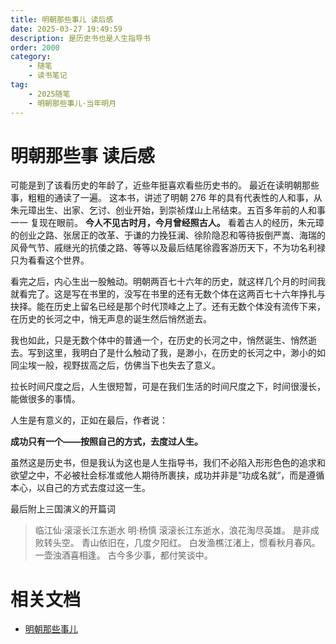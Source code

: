 ```yaml
---
title: 明朝那些事儿 读后感 
date: 2025-03-27 19:49:59
description: 是历史书也是人生指导书
order: 2000
category:
    - 随笔
    - 读书笔记
tag: 
    - 2025随笔
    - 明朝那些事儿·当年明月
---
```


# 明朝那些事 读后感
可能是到了该看历史的年龄了，近些年挺喜欢看些历史书的。
最近在读明朝那些事，粗粗的通读了一遍。
这本书，讲述了明朝 276 年的具有代表性的人和事，从 朱元璋出生、出家、乞讨、创业开始，到崇祯煤山上吊结束。五百多年前的人和事一一 复现在眼前。
**今人不见古时月，今月曾经照古人。** 
看着古人的经历，朱元璋的创业之路、张居正的改革、于谦的力挽狂澜、徐阶隐忍和等待扳倒严嵩、海瑞的风骨气节、戚继光的抗倭之路、等等以及最后结尾徐霞客游历天下，不为功名利禄只为看看这个世界。

看完之后，内心生出一股触动。明朝两百七十六年的历史，就这样几个月的时间我就看完了。这是写在书里的，没写在书里的还有无数个体在这两百七十六年挣扎与抉择。能在历史上留名已经是那个时代顶峰之上了。还有无数个体没有流传下来，在历史的长河之中，悄无声息的诞生然后悄然逝去。

我也如此，只是无数个体中的普通一个，在历史的长河之中，悄然诞生、悄然逝去。写到这里，我明白了是什么触动了我，是渺小，在历史的长河之中，渺小的如同尘埃一般，视野拔高之后，仿佛当下也失去了意义。

拉长时间尺度之后，人生很短暂，可是在我们生活的时间尺度之下，时间很漫长，能做很多的事情。

人生是有意义的，正如在最后，作者说：

**成功只有一个——按照自己的方式，去度过人生。**

虽然这是历史书，但是我认为这也是人生指导书，我们不必陷入形形色色的追求和欲望之中，不必被社会标准或他人期待所裹挟，成功并非是“功成名就“，而是遵循本心，以自己的方式去度过这一生。

最后附上三国演义的开篇词
> 	临江仙·滚滚长江东逝水
> 		  明·杨慎
	滚滚长江东逝水，浪花淘尽英雄。
	是非成败转头空。
	青山依旧在，几度夕阳红。
	白发渔樵江渚上，惯看秋月春风。
	一壶浊酒喜相逢。
	古今多少事，都付笑谈中。

# 相关文档 
* [明朝那些事儿](https://weread.qq.com/web/reader/a57325c05c8ed3a57224187)